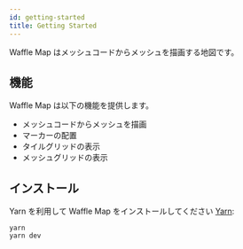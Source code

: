 ```yaml
---
id: getting-started
title: Getting Started
---
```


Waffle Map はメッシュコードからメッシュを描画する地図です。

## 機能

Waffle Map は以下の機能を提供します。

* メッシュコードからメッシュを描画
* マーカーの配置
* タイルグリッドの表示
* メッシュグリッドの表示

## インストール

Yarn を利用して Waffle Map をインストールしてください [Yarn](https://yarnpkg.com/):

    yarn
    yarn dev
